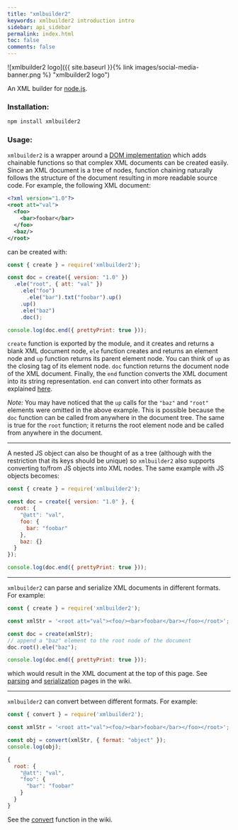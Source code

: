 ```yaml
---
title: "xmlbuilder2"
keywords: xmlbuilder2 introduction intro
sidebar: api_sidebar
permalink: index.html
toc: false
comments: false
---
```


![xmlbuilder2 logo]({{ site.baseurl }}{% link images/social-media-banner.png %} "xmlbuilder2 logo")

An XML builder for [node.js](https://nodejs.org/).

### Installation:

``` sh
npm install xmlbuilder2
```

### Usage:

`xmlbuilder2` is a wrapper around a [DOM implementation](https://github.com/oozcitak/dom) which adds chainable functions so that complex XML documents can be created easily. Since an XML document is a tree of nodes, function chaining naturally follows the structure of the document resulting in more readable source code. For example, the following XML document:
```xml
<?xml version="1.0"?>
<root att="val">
  <foo>
    <bar>foobar</bar>
  </foo>
  <baz/>
</root>
```
can be created with:
```js
const { create } = require('xmlbuilder2');

const doc = create({ version: "1.0" })
  .ele("root", { att: "val" })
    .ele("foo")
      .ele("bar").txt("foobar").up()
    .up()
    .ele("baz")
    .doc();

console.log(doc.end({ prettyPrint: true }));
```
`create` function is exported by the module, and it creates and returns a blank XML document node, `ele` function creates and returns an element node and `up` function returns its parent element node. You can think of `up` as the closing tag of its element node. `doc` function returns the document node of the XML document. Finally, the `end` function converts the XML document into its string representation. `end` can convert into other formats as explained [here](serialization.html).

_Note:_ You may have noticed that the `up` calls for the `"baz"` and `"root"` elements were omitted in the above example. This is possible because the `doc` function can be called from anywhere in the document tree. The same is true for the `root` function; it returns the root element node and be called from anywhere in the document.

___

A nested JS object can also be thought of as a tree (although with the restriction that its keys should be unique) so `xmlbuilder2` also supports converting to/from JS objects into XML nodes. The same example with JS objects becomes:
```js
const { create } = require('xmlbuilder2');

const doc = create({ version: "1.0" }, {
  root: {
    "@att": "val",
    foo: {
      bar: "foobar"
    },
    baz: {}
  }
});

console.log(doc.end({ prettyPrint: true }));
```
___

`xmlbuilder2` can parse and serialize XML documents in different formats. For example:
```js
const { create } = require('xmlbuilder2');

const xmlStr = '<root att="val"><foo/><bar>foobar</bar></foo></root>';

const doc = create(xmlStr);
// append a "baz" element to the root node of the document
doc.root().ele("baz");

console.log(doc.end({ prettyPrint: true }));
```
which would result in the XML document at the top of this page. See
[parsing](parsing.html) and 
[serialization](serialization.html) pages in the wiki.

___

`xmlbuilder2` can convert between different formats. For example:
```js
const { convert } = require('xmlbuilder2');

const xmlStr = '<root att="val"><foo/><bar>foobar</bar></foo></root>';

const obj = convert(xmlStr, { format: "object" });
console.log(obj);
```
```js
{
  root: {
    "@att": "val",
    "foo": {
      "bar": "foobar"
    }
  }
}
```
See the
[convert](builder-functions.html#convert) 
function in the wiki.